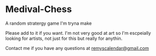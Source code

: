 # Medival-Chess
A random stratergy game I'm tryna make

Please add to it if you want. I'm not very good at art so I'm escpeially looking for artists, not just for this but really for anythin.

Contact me if you have any questions at remyscalendar@gmail.com
